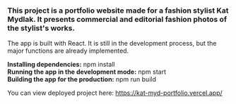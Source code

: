 ### This project is a portfolio website made for a fashion stylist Kat Mydlak. It presents commercial and editorial fashion photos of the stylist's works.

The app is built with React. It is still in the development process, but the major functions are already implemented.

**Installing dependencies:** npm install <br>
**Running the app in the development mode:** npm start <br>
**Building the app for the production:** npm run build <br>

You can view deployed project here: https://kat-myd-portfolio.vercel.app/
